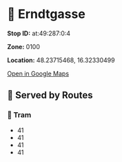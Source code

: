 # 🚉 Erndtgasse


**Stop ID:** at:49:287:0:4

**Zone:** 0100

**Location:** 48.23715468, 16.32330499

[Open in Google Maps](https://www.google.com/maps?q=48.23715468,16.32330499)

## 🚆 Served by Routes

### 🚊 Tram
- 41
- 41
- 41
- 41